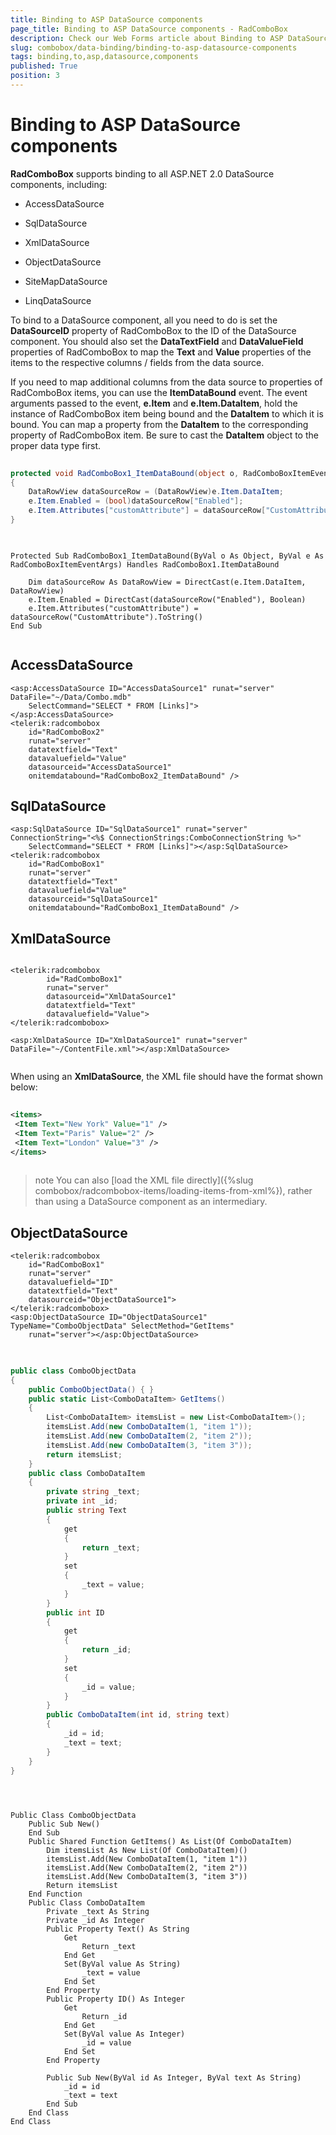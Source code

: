 ```yaml
---
title: Binding to ASP DataSource components
page_title: Binding to ASP DataSource components - RadComboBox
description: Check our Web Forms article about Binding to ASP DataSource components.
slug: combobox/data-binding/binding-to-asp-datasource-components
tags: binding,to,asp,datasource,components
published: True
position: 3
---
```


# Binding to ASP DataSource components



**RadComboBox** supports binding to all ASP.NET 2.0 DataSource components, including:

* AccessDataSource

* SqlDataSource

* XmlDataSource

* ObjectDataSource

* SiteMapDataSource

* LinqDataSource

To bind to a DataSource component, all you need to do is set the **DataSourceID** property of RadComboBox to the ID of the DataSource component. You should also set the **DataTextField** and **DataValueField** properties of RadComboBox to map the **Text** and **Value** properties of the items to the respective columns / fields from the data source.

If you need to map additional columns from the data source to properties of RadComboBox items, you can use the **ItemDataBound** event. The event arguments passed to the event, **e.Item** and **e.Item.DataItem**, hold the instance of RadComboBox item being bound and the **DataItem** to which it is bound. You can map a property from the **DataItem** to the corresponding property of RadComboBox item. Be sure to cast the **DataItem** object to the proper data type first.



````C#
	
protected void RadComboBox1_ItemDataBound(object o, RadComboBoxItemEventArgs e) 
{ 
	DataRowView dataSourceRow = (DataRowView)e.Item.DataItem; 
	e.Item.Enabled = (bool)dataSourceRow["Enabled"]; 
	e.Item.Attributes["customAttribute"] = dataSourceRow["CustomAttribute"].ToString(); 
}
	
````
````VB.NET
		
Protected Sub RadComboBox1_ItemDataBound(ByVal o As Object, ByVal e As 
RadComboBoxItemEventArgs) Handles RadComboBox1.ItemDataBound 

	Dim dataSourceRow As DataRowView = DirectCast(e.Item.DataItem, DataRowView)
	e.Item.Enabled = DirectCast(dataSourceRow("Enabled"), Boolean)
	e.Item.Attributes("customAttribute") = dataSourceRow("CustomAttribute").ToString()
End Sub
	
````


## AccessDataSource

````ASPNET
<asp:AccessDataSource ID="AccessDataSource1" runat="server" DataFile="~/Data/Combo.mdb"
	SelectCommand="SELECT * FROM [Links]">
</asp:AccessDataSource>
<telerik:radcombobox 
	id="RadComboBox2" 
	runat="server" 
	datatextfield="Text" 
	datavaluefield="Value"
	datasourceid="AccessDataSource1" 
	onitemdatabound="RadComboBox2_ItemDataBound" />
````



## SqlDataSource

````ASPNET
<asp:SqlDataSource ID="SqlDataSource1" runat="server" ConnectionString="<%$ ConnectionStrings:ComboConnectionString %>"
	SelectCommand="SELECT * FROM [Links]"></asp:SqlDataSource>
<telerik:radcombobox 
	id="RadComboBox1" 
	runat="server" 
	datatextfield="Text" 
	datavaluefield="Value"
	datasourceid="SqlDataSource1" 
	onitemdatabound="RadComboBox1_ItemDataBound" />
````



## XmlDataSource

````ASPNET
	    
<telerik:radcombobox 
		id="RadComboBox1" 
		runat="server" 
		datasourceid="XmlDataSource1" 
		datatextfield="Text"
		datavaluefield="Value">
</telerik:radcombobox>

<asp:XmlDataSource ID="XmlDataSource1" runat="server" DataFile="~/ContentFile.xml"></asp:XmlDataSource>
	
````



When using an **XmlDataSource**, the XML file should have the format shown below:

````XML
	    
<items>
 <Item Text="New York" Value="1" />
 <Item Text="Paris" Value="2" />
 <Item Text="London" Value="3" />
</items>
	
````



>note You can also [load the XML file directly]({%slug combobox/radcombobox-items/loading-items-from-xml%}), rather than using a DataSource component as an intermediary.
>


## ObjectDataSource

````ASPNET
<telerik:radcombobox 
	id="RadComboBox1" 
	runat="server"
	datavaluefield="ID" 
	datatextfield="Text"
	datasourceid="ObjectDataSource1">    
</telerik:radcombobox>
<asp:ObjectDataSource ID="ObjectDataSource1" TypeName="ComboObjectData" SelectMethod="GetItems"
	runat="server"></asp:ObjectDataSource>
````





````C#
	
	
public class ComboObjectData
{
	public ComboObjectData() { }
	public static List<ComboDataItem> GetItems()
	{
		List<ComboDataItem> itemsList = new List<ComboDataItem>(); 
		itemsList.Add(new ComboDataItem(1, "item 1")); 
		itemsList.Add(new ComboDataItem(2, "item 2")); 
		itemsList.Add(new ComboDataItem(3, "item 3"));
		return itemsList;
	}
	public class ComboDataItem
	{
		private string _text; 
		private int _id;
		public string Text 
		{ 
			get 
			{ 
				return _text; 
			} 
			set 
			{ 
				_text = value; 
			} 
		}
		public int ID 
		{ 
			get 
			{ 
				return _id; 
			} 
			set 
			{ 
				_id = value; 
			} 
		}
		public ComboDataItem(int id, string text) 
		{
			_id = id; 
			_text = text; 
		}
	}
}
	
````
````VB.NET
	
	
Public Class ComboObjectData
	Public Sub New()
	End Sub
	Public Shared Function GetItems() As List(Of ComboDataItem)
		Dim itemsList As New List(Of ComboDataItem)()
		itemsList.Add(New ComboDataItem(1, "item 1"))
		itemsList.Add(New ComboDataItem(2, "item 2"))
		itemsList.Add(New ComboDataItem(3, "item 3"))
		Return itemsList
	End Function
	Public Class ComboDataItem
		Private _text As String
		Private _id As Integer
		Public Property Text() As String
			Get
				Return _text
			End Get
			Set(ByVal value As String)
				_text = value
			End Set
		End Property
		Public Property ID() As Integer
			Get
				Return _id
			End Get
			Set(ByVal value As Integer)
				_id = value
			End Set
		End Property

		Public Sub New(ByVal id As Integer, ByVal text As String)
			_id = id
			_text = text
		End Sub
	End Class
End Class
	
````

